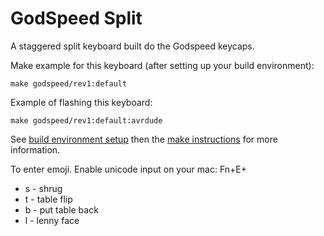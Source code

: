 GodSpeed Split
====

A staggered split keyboard built do the Godspeed keycaps.

Make example for this keyboard (after setting up your build environment):

    make godspeed/rev1:default

Example of flashing this keyboard:

    make godspeed/rev1:default:avrdude

See [build environment setup](https://docs.qmk.fm/#/getting_started_build_tools) then the [make instructions](https://docs.qmk.fm/#/getting_started_make_guide) for more information.

To enter emoji.
Enable unicode input on your mac:
Fn+E+
* s - shrug
* t - table flip
* b - put table back
* l - lenny face
